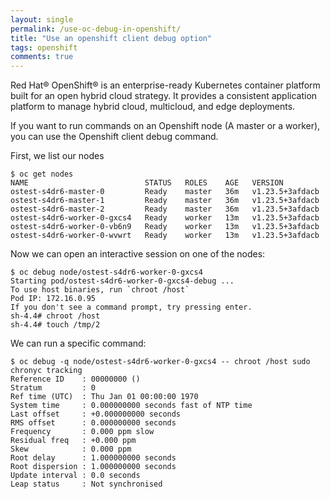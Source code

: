 ```yaml
---
layout: single
permalink: /use-oc-debug-in-openshift/
title: "Use an openshift client debug option"
tags: openshift
comments: true
---
```

Red Hat® OpenShift® is an enterprise-ready Kubernetes container platform built for an open hybrid cloud strategy. It provides a consistent application platform to manage hybrid cloud, multicloud, and edge deployments.  

If you want to run commands on an Openshift node (A master or a worker), you can use the Openshift client debug command.  

First, we list our nodes  
```
$ oc get nodes
NAME                          STATUS   ROLES    AGE   VERSION
ostest-s4dr6-master-0         Ready    master   36m   v1.23.5+3afdacb
ostest-s4dr6-master-1         Ready    master   36m   v1.23.5+3afdacb
ostest-s4dr6-master-2         Ready    master   36m   v1.23.5+3afdacb
ostest-s4dr6-worker-0-gxcs4   Ready    worker   13m   v1.23.5+3afdacb
ostest-s4dr6-worker-0-vb6n9   Ready    worker   13m   v1.23.5+3afdacb
ostest-s4dr6-worker-0-wvwrt   Ready    worker   13m   v1.23.5+3afdacb
```

Now we can open an interactive session on one of the nodes:  
```
$ oc debug node/ostest-s4dr6-worker-0-gxcs4
Starting pod/ostest-s4dr6-worker-0-gxcs4-debug ...
To use host binaries, run `chroot /host`
Pod IP: 172.16.0.95
If you don't see a command prompt, try pressing enter.
sh-4.4# chroot /host
sh-4.4# touch /tmp/2
```

We can run a specific command:  
```
$ oc debug -q node/ostest-s4dr6-worker-0-gxcs4 -- chroot /host sudo chronyc tracking
Reference ID    : 00000000 ()
Stratum         : 0
Ref time (UTC)  : Thu Jan 01 00:00:00 1970
System time     : 0.000000000 seconds fast of NTP time
Last offset     : +0.000000000 seconds
RMS offset      : 0.000000000 seconds
Frequency       : 0.000 ppm slow
Residual freq   : +0.000 ppm
Skew            : 0.000 ppm
Root delay      : 1.000000000 seconds
Root dispersion : 1.000000000 seconds
Update interval : 0.0 seconds
Leap status     : Not synchronised
```
